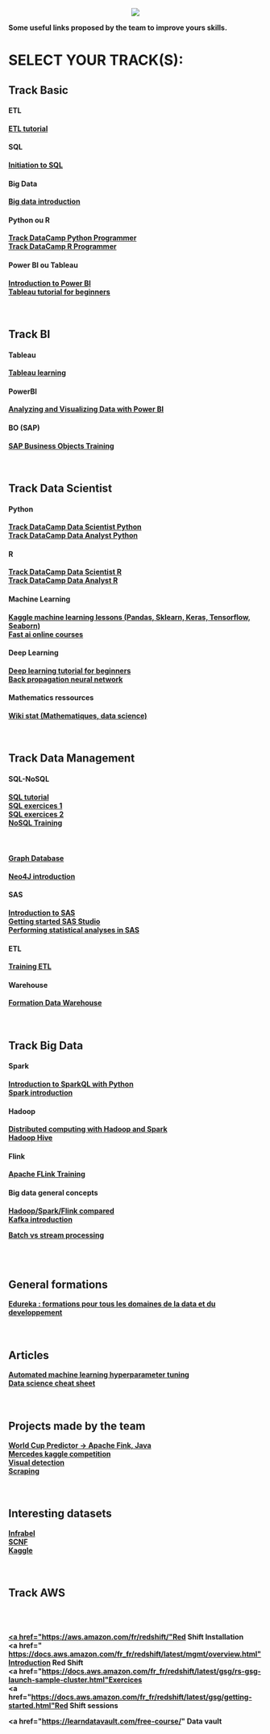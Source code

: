 <p align="center"><img src="https://res.cloudinary.com/hrscywv4p/image/upload/c_limit,fl_lossy,h_300,w_300,f_auto,q_auto/v1/70958/mrepwglrmfl0pzrv4onb_ajepll.png"/></p>

<strong>Some useful links proposed by the team to improve yours skills.<strong>
<h1>SELECT YOUR TRACK(S):</h1>
<h2> Track Basic</h2>
  <h4> ETL </h4>
  <a href="https://panoply.io/data-warehouse-guide/etl-tutorial/">ETL tutorial</a><br/>
  <h4> SQL </h4>
 <a href="https://openclassrooms.com/fr/courses/4449026-initiez-vous-a-lalgebre-relationnelle-avec-le-langage-sql">Initiation to SQL</a><br/>
 <h4> Big Data </h4>
  <a href="https://www.youtube.com/watch?v=zez2Tv-bcXY">Big data introduction</a><br/>
<h4> Python ou R</h4>
<a href="https://www.datacamp.com/tracks/python-programmer">Track DataCamp Python Programmer</a><br>
<a href="https://www.datacamp.com/tracks/r-programmer">Track DataCamp R Programmer</a><br/>
 
 <h4> Power BI ou Tableau </h4>
 <a href="https://docs.microsoft.com/fr-fr/learn/paths/create-use-analytics-reports-power-bi/">Introduction to Power BI</a><br>
 <a href="https://www.udemy.com/tableau-tutorial-for-beginners">Tableau tutorial for beginners</a><br/>

<br/>
<br/>
<h2> Track BI </h2> 
<h4> Tableau </h4>
<a href="https://www.tableau.com/fr-fr/learn/training">Tableau learning</a><br/>

  <h4> PowerBI </h4>
<a href="https://www.edx.org/course/analyzing-and-visualizing-data-with-power-bi-2">Analyzing and Visualizing Data with Power BI</a><br/>
<h4> BO (SAP) </h4>
<a href="https://www.youtube.com/playlist?list=PLsGYyJulNyyYqHJeNC0XB3ZwWEhy2hZqH"> SAP Business Objects Training</a><br/>


<br/>
<br/>
<h2> Track Data Scientist </h2> 
   <h4> Python </h4>
<a href="https://www.datacamp.com/tracks/data-scientist-with-python">Track DataCamp Data Scientist Python</a><br>
<a href="https://www.datacamp.com/tracks/data-analyst-with-python">Track DataCamp Data Analyst Python</a><br>
  <h4> R </h4>
<a href="https://www.datacamp.com/tracks/data-scientist-with-r">Track DataCamp Data Scientist R</a><br>
<a href="https://www.datacamp.com/tracks/data-analyst-with-r">Track DataCamp Data Analyst R</a><br>
  <h4> Machine Learning </h4>
<a href="https://www.kaggle.com/learn/overview">Kaggle machine learning lessons (Pandas, Sklearn, Keras, Tensorflow, Seaborn)</a><br/>
<a href="https://www.fast.ai/">Fast ai online courses</a><br/>
  <h4> Deep Learning </h4>
  <a href="https://www.kaggle.com/kanncaa1/deep-learning-tutorial-for-beginners">Deep learning tutorial for beginners</a><br/>
  <a href="https://google-developers.appspot.com/machine-learning/crash-course/backprop-scroll/">Back propagation neural network</a><br/>
<h4> Mathematics ressources </h4>
<a href="http://wikistat.fr/">Wiki stat (Mathematiques, data science)</a><br/>


<br/>
<br/>
<h2> Track Data Management </h2> 
  <h4> SQL-NoSQL  </h4> 
<a href="https://openclassrooms.com/fr/courses/4449026-initiez-vous-a-lalgebre-relationnelle-avec-le-langage-sql">SQL tutorial</a><br>
<a href="http://www.developpement-informatique.com/cours/dev-info/langage-SQL/45/Exercices-de-langage-SQL">SQL exercices 1</a><br>
<a href="https://msbiskills.com/tsql-puzzles-asked-in-interview-over-the-years/">SQL exercices 2</a><br>
<a href="https://openclassrooms.com/fr/courses/4462426-maitrisez-les-bases-de-donnees-nosql">NoSQL Training</a><br/>
<a href="https://www.lynda.com/sql-server-training-tutorials/456-0.html" SQL Lynda</a><br>
<a href="https://openclassrooms.com/fr/courses/4462426-maitrisez-les-bases-de-donnees-nosql/4474691-etudiez-le-fonctionnement-d-elasticsearch" Elastic Research</a><br> 

 <h4>  Graph Database  </h4> 
<a href="https://neo4j.com/graphacademy/online-training/introduction-to-neo4j/part-0/">Neo4J introduction</a><br/>
 <h4> SAS  </h4> 
<a href="https://www.youtube.com/watch?v=qimCq49Ajfc&t=681s">Introduction to SAS</a><br/>
<a href="https://video.sas.com/category/videos/getting-started-with-sas-studio">Getting started SAS Studio</a><br/>
<a href="https://video.sas.com/category/videos/performing-statistical-analyses">Performing statistical analyses in SAS</a><br/>
 <h4> ETL  </h4> 
 <a href="https://panoply.io/data-warehouse-guide/3-ways-to-build-an-etl-process/">Training ETL</a><br/>
  <h4> Warehouse  </h4> 
  <a href="https://panoply.io/data-warehouse-guide/data-warehouse-concepts-traditional-vs-cloud/">Formation Data Warehouse</a><br/>


<br/>
<br/>
<h2> Track Big Data </h2>
  <h4>Spark</h4> 
<a href="https://www.datacamp.com/courses/introduction-to-spark-sql">Introduction to SparkQL with Python</a><br/>
<a href="https://www.tutorialspoint.com/apache_spark/apache_spark_introduction.htm">Spark introduction</a><br/>
  <h4>Hadoop</h4> 
 <a href="https://openclassrooms.com/fr/courses/4297166-realisez-des-calculs-distribues-sur-des-donnees-massives/4308656-familiarisez-vous-avec-hadoop">Distributed computing with Hadoop and Spark</a><br/>
 <a href="https://www.linkedin.com/learning/topics/hive?originalSubdomain=fr"> Hadoop Hive </a><br/>

   <h4>Flink</h4> 
  <a href="https://training.ververica.com/intro/intro-1.html">Apache FLink Training</a><br/>
   <h4>Big data general concepts </h4> 
<a href="https://www.digitalocean.com/community/tutorials/hadoop-storm-samza-spark-and-flink-big-data-frameworks-compared">Hadoop/Spark/Flink compared</a><br/>
<a href="https://openclassrooms.com/fr/courses/4451251-gerez-des-flux-de-donnees-temps-reel/4451521-metamorphosez-vos-applications-temps-reel-avec-kafka"> Kafka introduction</a><br/>

<a href="https://medium.com/@gowthamy/big-data-battle-batch-processing-vs-stream-processing-5d94600d8103">Batch vs stream processing</a><br/>


<br/>
<br/>
<h2>General formations</h2>
<a href="https://www.edureka.co/blog/interview-questions/">Edureka : formations pour tous les domaines de la data et du developpement</a><br/>


<br/>
<br/>
<h2>Articles</h2>
<a href="https://towardsdatascience.com/automated-machine-learning-hyperparameter-tuning-in-python-dfda59b72f8a">Automated machine learning hyperparameter tuning</a><br/>
<a href="https://github.com/abhat222/Data-Science--Cheat-Sheet?fbclid=IwAR3L5vD2B1vPn0JhiZzHX7RJDvbAA-8lBfbWbl7rg4X_1xOGlUk-5nSwKi0">Data science cheat sheet</a><br/>


<br/>
<br/>
<h2>Projects made by the team</h2>
<a href="https://github.com/JordhanMadec/world-cup-predictor">World Cup Predictor -> Apache Fink, Java </a><br/>
<a href="https://www.kaggle.com/theophilebu/mercedes-125746?scriptVersionId=12173784">Mercedes kaggle competition</a><br/>
<a href="https://github.com/IntysData/Visual-detection">Visual detection</a><br/>
<a href="https://github.com/IntysData/Scraping">Scraping</a><br/>


<br/>
<br/>
<h2>Interesting datasets</h2>
<a href="https://opendata.infrabel.be/pages/home/">Infrabel</a><br/>
<a href="https://data.sncf.com/explore/?sort=modified">SCNF</a><br/>
<a href="https://www.kaggle.com/datasets">Kaggle</a><br/>

<br/>
<br/>
<h2> Track AWS </h2> 
<a href="https://www.aws.training/Details/eLearning?id=36856"Amazon Simple Storage Service (Amazon S3)</a><br/>
<a href="https://www.aws.training/Details/eLearning?id=32727"Introduction S3</a><br/>

<a href="https://aws.amazon.com/fr/redshift/"Red Shift Installation</a><br/>
<a href=" https://docs.aws.amazon.com/fr_fr/redshift/latest/mgmt/overview.html"Introduction Red Shift</a><br/>
<a href="https://docs.aws.amazon.com/fr_fr/redshift/latest/gsg/rs-gsg-launch-sample-cluster.html"Exercices</a><br/>
<a href="https://docs.aws.amazon.com/fr_fr/redshift/latest/gsg/getting-started.html"Red Shift sessions</a><br/>


<a href="https://learndatavault.com/free-course/" Data vault</a><br/>



